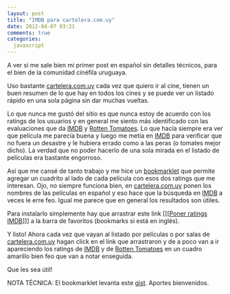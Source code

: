 ```yaml
---
layout: post
title: "IMDB para cartelera.com.uy"
date: 2012-04-07 03:21
comments: true
categories:
  javascript
---
```

A ver si me sale bien mi primer post en español sin detalles técnicos, para el bien de la comunidad cinéfila uruguaya.

Uso bastante [cartelera.com.uy](http://www2.cartelera.com.uy/apeliculafunciones.aspx?,,PELICULAS,FILM,0,3) cada vez que quiero ir al cine, tienen un buen resumen de lo que hay en todos los cines y se puede ver un listado rápido en una sola página sin dar muchas vueltas.

Lo que nunca me gustó del sitio es que nunca estoy de acuerdo con los ratings de los usuarios y en general me siento más identificado con las evaluaciones que da [IMDB](http://www.imdb.com/) y [Rotten Tomatoes](http://www.rottentomatoes.com/). Lo que hacía siempre era ver que película me parecía buena y luego me metía en [IMDB](http://www.imdb.com/) para verificar que no fuera un desastre y le hubiera errado como a las peras (o tomates mejor dicho). La verdad que no poder hacerlo de una sola mirada en el listado de películas era bastante engorroso.

Así que me cansé de tanto trabajo y me hice un [bookmarklet](http://es.wikipedia.org/wiki/Bookmarklet) que permite agregar un cuadrito al lado de cada película con esos dos ratings que me interesan. Ojo, no siempre funciona bien, en [cartelera.com.uy](http://www2.cartelera.com.uy/apeliculafunciones.aspx?,,PELICULAS,FILM,0,3) ponen los nombres de las películas en español y eso hace que la búsqueda en [IMDB](http://www.imdb.com/) a veces le erre feo. Igual me parece que en general los resultados son útiles.

Para instalarlo simplemente hay que arrastrar este link [[[<a href="javascript:(function(){var s = document.createElement('script');s.src = 'https://raw.github.com/gist/2325686/gistfile1.js';document.body.appendChild(s);})();">Poner ratings IMDB</a>]]] a la barra de favoritos (bookmarks si está en inglés).

Y listo! Ahora cada vez que vayan al listado por películas o por salas de [cartelera.com.uy](http://www2.cartelera.com.uy/apeliculafunciones.aspx?,,PELICULAS,FILM,0,3) hagan click en el link que arrastraron y de a poco van a ir apareciendo los ratings de [IMDB](http://www.imdb.com/) y de [Rotten Tomatoes](http://www.rottentomatoes.com/) en un cuadro amarillo bien feo que van a notar enseguida.

Que les sea útil!

NOTA TÉCNICA: El bookmarklet levanta este [gist](https://gist.github.com/2325686). Aportes bienvenidos.
